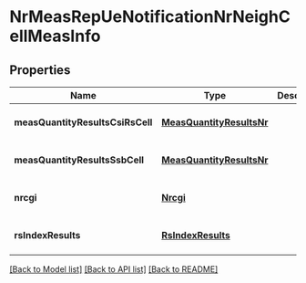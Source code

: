 # NrMeasRepUeNotificationNrNeighCellMeasInfo
## Properties

Name | Type | Description | Notes
------------ | ------------- | ------------- | -------------
**measQuantityResultsCsiRsCell** | [**MeasQuantityResultsNr**](MeasQuantityResultsNr.md) |  | [optional] [default to null]
**measQuantityResultsSsbCell** | [**MeasQuantityResultsNr**](MeasQuantityResultsNr.md) |  | [optional] [default to null]
**nrcgi** | [**Nrcgi**](Nrcgi.md) |  | [optional] [default to null]
**rsIndexResults** | [**RsIndexResults**](RsIndexResults.md) |  | [optional] [default to null]

[[Back to Model list]](../README.md#documentation-for-models) [[Back to API list]](../README.md#documentation-for-api-endpoints) [[Back to README]](../README.md)

